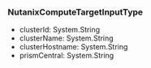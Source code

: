 ### NutanixComputeTargetInputType
- clusterId: System.String
- clusterName: System.String
- clusterHostname: System.String
- prismCentral: System.String
